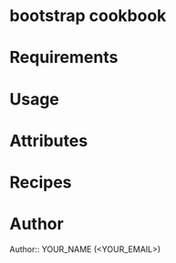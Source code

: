 # bootstrap cookbook

# Requirements

# Usage

# Attributes

# Recipes

# Author

Author:: YOUR_NAME (<YOUR_EMAIL>)
